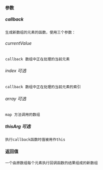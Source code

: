#### 参数
##### callback 
    生成新数组的元素的函数，使用三个参数：
###### currentValue
    callback 数组中正在处理的当前元素
###### index 可选
    callback 数组中正在处理的当前元素的索引
###### array 可选
    map 方法调用的数组

##### thisArg 可选
    执行callback函数时值被用作this


#### 返回值
    一个由原数组每个元素执行回调函数的结果组成的新数组
    